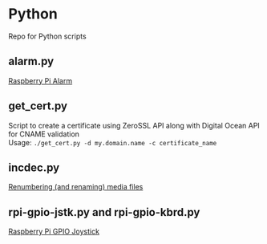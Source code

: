 # Python

Repo for Python scripts

## alarm.py
[Raspberry Pi Alarm](http://blog.thestateofme.com/2012/08/02/raspberry-pi-alarm/)

## get_cert.py
Script to create a certificate using ZeroSSL API along with Digital Ocean API for CNAME validation  
Usage: `./get_cert.py -d my.domain.name -c certificate_name`

## incdec.py
[Renumbering (and renaming) media files](http://blog.thestateofme.com/2010/10/05/renumbering-media-files/)  

## rpi-gpio-jstk.py and rpi-gpio-kbrd.py
[Raspberry Pi GPIO Joystick](http://blog.thestateofme.com/2012/08/10/raspberry-pi-gpio-joystick/)  
